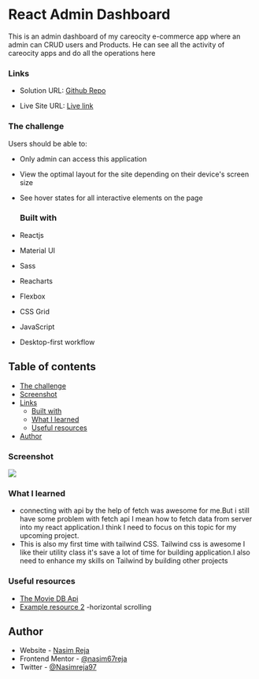 # React Admin Dashboard

This is an admin dashboard of my careocity e-commerce app where an admin can CRUD users and Products. He can see all the activity of careocity apps and do all the operations here

### Links

- Solution URL: [Github Repo](https://github.com/nasim67reja/react-admin-dashboard)

- Live Site URL: [Live link](https://nasim67reja.github.io/react-admin-dashboard/)

### The challenge

Users should be able to:

- Only admin can access this application
- View the optimal layout for the site depending on their device's screen size
- See hover states for all interactive elements on the page

  ### Built with

- Reactjs
- Material UI
- Sass
- Reacharts
- Flexbox
- CSS Grid
- JavaScript
- Desktop-first workflow

## Table of contents

- [The challenge](#the-challenge)
- [Screenshot](#screenshot)
- [Links](#links)
  - [Built with](#built-with)
  - [What I learned](#what-i-learned)
  - [Useful resources](#useful-resources)
- [Author](#author)

### Screenshot

![](images/Screenshot.png)

### What I learned

- connecting with api by the help of fetch was awesome for me.But i still have some problem with fetch api I mean how to fetch data from server into my react application.I think I need to focus on this topic for my upcoming project.
- This is also my first time with tailwind CSS. Tailwind css is awesome I like their utility class it's save a lot of time for building application.I also need to enhance my skills on Tailwind by building other projects

### Useful resources

- [The Movie DB Api](https://www.themoviedb.org/documentation/api)
- [Example resource 2](https://css-tricks.com/pure-css-horizontal-scrolling/) -horizontal scrolling

## Author

- Website - [Nasim Reja](https://www.your-site.com)
- Frontend Mentor - [@nasim67reja](https://www.frontendmentor.io/profile/@nasim67reja)
- Twitter - [@Nasimreja97](https://www.twitter.com/@Nasimreja97)
